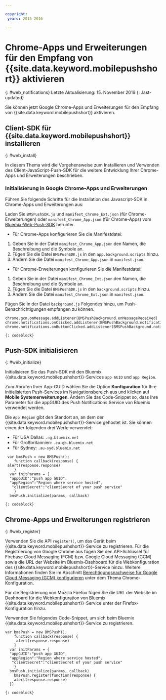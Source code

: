 ```yaml
---

copyright:
 years: 2015 2016

---
```



# Chrome-Apps und Erweiterungen für den Empfang von {{site.data.keyword.mobilepushshort}} aktivieren
{: #web_notifications}
Letzte Aktualisierung: 15. November 2016
{: .last-updated}

Sie können jetzt Google Chrome-Apps und Erweiterungen für den Empfang von {{site.data.keyword.mobilepushshort}} aktivieren.

## Client-SDK für {{site.data.keyword.mobilepushshort}} installieren
{: #web_install}

In diesem Thema wird die Vorgehensweise zum Installieren und Verwenden des Client-JavaScript-Push-SDK für die weitere Entwicklung Ihrer Chrome-Apps und Erweiterungen beschrieben.

### Initialisierung in Google Chrome-Apps und Erweiterungen

Führen Sie folgende Schritte für die Installation des Javascript-SDK in Chrome-Apps und Erweiterungen aus:

Laden Sie `BMSPushSDK.js` und `manifest_Chrome_Ext.json` (für Chrome-Erweiterungen) oder `manifest_Chrome_App.json` (für Chrome-Apps) vom [Bluemix-Web-Push-SDK](https://codeload.github.com/ibm-bluemix-mobile-services/bms-clientsdk-javascript-webpush/zip/master) herunter.



- Für Chrome-Apps konfigurieren Sie die Manifestdatei:
 1. Geben Sie in der Datei `manifest_Chrome_App.json` den Namen, die Beschreibung und die Symbole an.
 2. Fügen Sie die Datei `BMSPushSDK.js` in den `app.background.scripts` hinzu.
 3. Ändern Sie die Datei `manifest_Chrome_App.json` in `manifest.json`.

- Für Chrome-Erweiterungen konfigurieren Sie die Manifestdatei:
 1. Geben Sie in der Datei `manifest_Chrome_Ext.json` den Namen, die Beschreibung und die Symbole an.
 2. Fügen Sie die Datei `BMSPushSDK.js` in den `background.scripts` hinzu.
 3. Ändern Sie die Datei `manifest_Chrome_Ext.json` in `manifest.json`.

Fügen Sie in der Datei `background.js` Folgendes hinzu, um Push-Benachrichtigungen empfangen zu können. 
```
chrome.gcm.onMessage.addListener(BMSPushBackground.onMessageReceived)
chrome.notifications.onClicked.addListener(BMSPushBackground.notification_onClicked);
chrome.notifications.onButtonClicked.addListener(BMSPushBackground.notifiation_buttonClicked); 
```
	{: codeblock}



## Push-SDK initialisieren 
{: #web_initialize}

Initialisieren Sie das Push-SDK mit den Bluemix {{site.data.keyword.mobilepushshort}}-Services `app GUID` und `app Region`.  

Zum Abrufen Ihrer App-GUID wählen Sie die Option **Konfiguration** für Ihre initialisierten Push-Services im Navigationsbereich aus und klicken auf **Mobile Systemerweiterungen**. Ändern Sie das Code-Snippet so, dass Ihre Parameter für die appGUID des Push Notifications Service von Bluemix verwendet werden.

Die `App Region` gibt den Standort an, an dem der {{site.data.keyword.mobilepushshort}}-Service gehostet ist. Sie können einen der folgenden drei Werte verwendet:

 - Für USA Dallas:	 `.ng.bluemix.net`
 - Für Großbritannien:			 `.eu-gb.bluemix.net`
 - Für Sydney:		 `.au-syd.bluemix.net`

```
 var bmsPush = new BMSPush();
    function callback(response) {
 alert(response.response)
    }
  var initParams = {
  "appGUID":"push app GUID",
  "appRegion":"Region where service hosted",
   "clientSecret":"clientSecret of your push service"
    }
  bmsPush.initialize(params, callback)
```
	{: codeblock}

## Chrome-Apps und Erweiterungen registrieren
{: #web_register}

Verwenden Sie die API `register()`, um das Gerät beim {{site.data.keyword.mobilepushshort}}-Service zu registrieren. Für die Registrierung von Google Chrome aus fügen Sie den API-Schlüssel für Firebase Cloud Messaging (FCM) bzw. Google Cloud Messaging (GCM) sowie die URL der Website im Bluemix-Dashboard für die Webkonfiguration des {{site.data.keyword.mobilepushshort}}-Service hinzu. Weitere Informationen finden Sie im Abschnitt [Berechtigungsnachweise für Google Cloud Messaging (GCM) konfigurieren](t_push_provider_android.html) unter dem Thema Chrome-Konfiguration.

Für die Registrierung von Mozilla Firefox fügen Sie die URL der Website im Dashboard für die Webkonfiguration von Bluemix {{site.data.keyword.mobilepushshort}}-Service unter der Firefox-Konfiguration hinzu.

Verwenden Sie folgendes Code-Snippet, um sich beim Bluemix {{site.data.keyword.mobilepushshort}}-Service zu registrieren.
```
var bmsPush = new BMSPush();
    function callback(response) {
     alert(response.response)
    }
  var initParams = {
  "appGUID":"push app GUID",
  "appRegion":"Region where service hosted",
   "clientSecret":"clientSecret of your push service"
    }
  bmsPush.initialize(params, callback)
    bmsPush.register(function(response) {
    alert(response.response)
  })
```
    {: codeblock}




